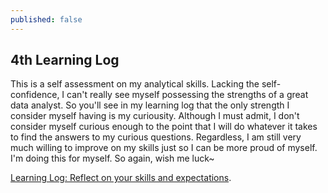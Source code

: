 ```yaml
---
published: false
---
```

## 4th Learning Log

This is a self assessment on my analytical skills. Lacking the self-confidence, I can't really see myself possessing the strengths of a great data analyst. So you'll see in my learning log that the only strength I consider myself having is my curiousity. Although I must admit, I don't consider myself curious enough to the point that I will do whatever it takes to find the answers to my curious questions. Regardless, I am still very much willing to improve on my skills just so I can be more proud of myself. I'm doing this for myself. So again, wish me luck~

[Learning Log: Reflect on your skills and expectations](https://docs.google.com/document/d/1_W4wBuM83atudaB8WW96JYiTdnyyDsqnQwhAWQOWo-4/edit?usp=sharing).